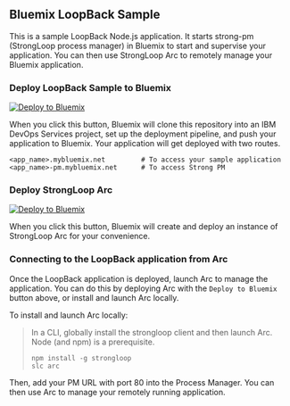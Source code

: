 ## Bluemix LoopBack Sample
This is a sample LoopBack Node.js application. It starts strong-pm (StrongLoop process manager) in Bluemix to start and supervise your application. You can then use StrongLoop Arc to remotely manage your Bluemix application.

### Deploy LoopBack Sample to Bluemix

[![Deploy to Bluemix](https://bluemix.net/deploy/button.png)](https://bluemix.net/deploy?repository=https://github.com/svennam92/loopback-example-app.git)

When you click this button, Bluemix will clone this repository into an IBM DevOps Services project, set up the deployment pipeline, and push your application to Bluemix.  Your application will get deployed with two routes.
```
<app_name>.mybluemix.net         # To access your sample application
<app_name>-pm.mybluemix.net      # To access Strong PM
```

### Deploy StrongLoop Arc

[![Deploy to Bluemix](https://bluemix.net/deploy/button.png)](https://bluemix.net/deploy?repository=https://github.com/strongloop-bluemix/arc-app.git)

When you click this button, Bluemix will create and deploy an instance of StrongLoop Arc for your convenience.

### Connecting to the LoopBack application from Arc

Once the LoopBack application is deployed, launch Arc to manage the application.  You can do this by deploying Arc with the `Deploy to Bluemix` button above, or install and launch Arc locally.

To install and launch Arc locally:
>   In a CLI, globally install the strongloop client and then launch Arc. Node (and npm) is a prerequisite.
>   ```
>   npm install -g strongloop
>   slc arc
>   ```

Then, add your PM URL with port 80 into the Process Manager.  You can then use Arc to manage your remotely running application.
